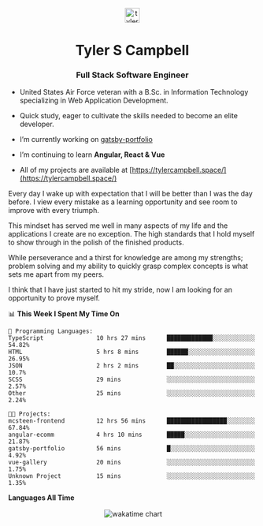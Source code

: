 <p align="center">
<a href="https://linkedin.com/in/tyler-campbell36" target="blank"><img align="center" src="https://cdn.jsdelivr.net/npm/simple-icons@3.0.1/icons/linkedin.svg" alt="tyler-campbell36" height="30" width="30" /></a>
</p>
<h1 align="center">Tyler S Campbell</h1>
<h3 align="center">Full Stack Software Engineer</h3>

* United States Air Force veteran with a B.Sc. in Information Technology specializing in Web Application Development. 

* Quick study, eager to cultivate the skills needed to become an elite developer.

* I’m currently working on [gatsby-portfolio](https://github.com/t36campbell/gatsby-portfolio)

* I’m continuing to learn **Angular, React & Vue**

* All of my projects are available at [https://tylercampbell.space/](https://tylercampbell.space/)

Every day I wake up with expectation that I will be better than I was the day before. I view every mistake as a learning opportunity and see room to improve with every triumph.

This mindset has served me well in many aspects of my life and the applications I create are no exception. The high standards that I hold myself to show through in the polish of the finished products.

While perseverance and a thirst for knowledge are among my strengths; problem solving and my ability to quickly grasp complex concepts is what sets me apart from my peers.

I think that I have just started to hit my stride, now I am looking for an opportunity to prove myself.

<!--START_SECTION:waka-->
📊 **This Week I Spent My Time On** 

```text
💬 Programming Languages: 
TypeScript               10 hrs 27 mins      █████████████░░░░░░░░░░░░   54.82% 
HTML                     5 hrs 8 mins        ██████░░░░░░░░░░░░░░░░░░░   26.95% 
JSON                     2 hrs 2 mins        ██░░░░░░░░░░░░░░░░░░░░░░░   10.7% 
SCSS                     29 mins             ░░░░░░░░░░░░░░░░░░░░░░░░░   2.57% 
Other                    25 mins             ░░░░░░░░░░░░░░░░░░░░░░░░░   2.24%

🐱‍💻 Projects: 
mcsteen-frontend         12 hrs 56 mins      █████████████████░░░░░░░░   67.84% 
angular-ecomm            4 hrs 10 mins       █████░░░░░░░░░░░░░░░░░░░░   21.87% 
gatsby-portfolio         56 mins             █░░░░░░░░░░░░░░░░░░░░░░░░   4.92% 
vue-gallery              20 mins             ░░░░░░░░░░░░░░░░░░░░░░░░░   1.75% 
Unknown Project          15 mins             ░░░░░░░░░░░░░░░░░░░░░░░░░   1.35%

```


<!--END_SECTION:waka-->
**Languages All Time** 
<p align="center">&nbsp;<img align="center" alt="wakatime chart"
src="https://wakatime.com/share/@738aac7f-8868-4bc3-a1df-4c36703ee4b6/f86255e0-cf1e-483e-9ae4-5c0fdb9a56f8.png"/></p>

